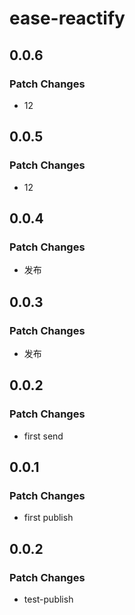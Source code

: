 # ease-reactify

## 0.0.6

### Patch Changes

- 12

## 0.0.5

### Patch Changes

- 12

## 0.0.4

### Patch Changes

- 发布

## 0.0.3

### Patch Changes

- 发布

## 0.0.2

### Patch Changes

- first send

## 0.0.1

### Patch Changes

- first publish

## 0.0.2

### Patch Changes

- test-publish
